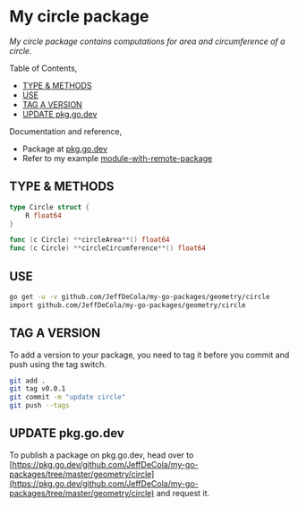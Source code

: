 # My circle package

_My circle package contains computations for area and circumference of a circle._

Table of Contents,

* [TYPE & METHODS](https://github.com/JeffDeCola/my-go-packages/tree/master/geometry/circle#type--methods)
* [USE](https://github.com/JeffDeCola/my-go-packages/tree/master/geometry/circle#use)
* [TAG A VERSION](https://github.com/JeffDeCola/my-go-packages/tree/master/geometry/circle#tag-a-version)
* [UPDATE pkg.go.dev](https://github.com/JeffDeCola/my-go-packages/tree/master/geometry/circle#update-pkggodev)

Documentation and reference,

* Package at [pkg.go.dev](https://pkg.go.dev/github.com/JeffDeCola/my-go-packages/tree/master/geometry/circle)
* Refer to my example
  [module-with-remote-package](https://github.com/JeffDeCola/my-go-examples/tree/master/modules-and-packages/module-with-remote-package)

## TYPE & METHODS

```go
type Circle struct {
    R float64
}
```

```go
func (c Circle) **circleArea**() float64
func (c Circle) **circleCircumference**() float64
```

## USE

```bash
go get -u -v github.com/JeffDeCola/my-go-packages/geometry/circle
import github.com/JeffDeCola/my-go-packages/geometry/circle
```

## TAG A VERSION

To add a version to your package, you need to tag it before you commit
and push using the tag switch.

```bash
git add .
git tag v0.0.1
git commit -m "update circle"
git push --tags
```

## UPDATE pkg.go.dev

To publish a package on pkg.go.dev, head over to
[https://pkg.go.dev/github.com/JeffDeCola/my-go-packages/tree/master/geometry/circle](https://pkg.go.dev/github.com/JeffDeCola/my-go-packages/tree/master/geometry/circle)
and request it.
